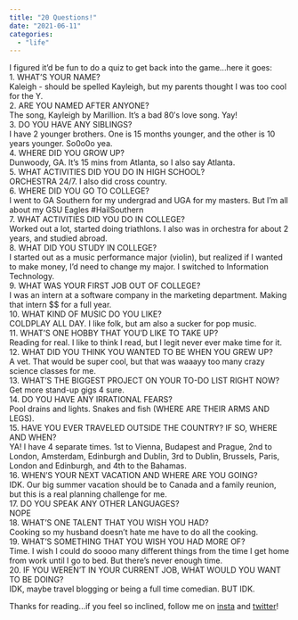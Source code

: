```yaml
---
title: "20 Questions!"
date: "2021-06-11"
categories: 
  - "life"
---
```


  
I figured it’d be fun to do a quiz to get back into the game...here it goes:  
1\. WHAT’S YOUR NAME?  
Kaleigh - should be spelled Kayleigh, but my parents thought I was too cool for the Y.  
2\. ARE YOU NAMED AFTER ANYONE?  
The song, Kayleigh by Marillion. It’s a bad 80′s love song. Yay!  
3\. DO YOU HAVE ANY SIBLINGS?  
I have 2 younger brothers. One is 15 months younger, and the other is 10 years younger. So0o0o yea.  
4\. WHERE DID YOU GROW UP?  
Dunwoody, GA. It’s 15 mins from Atlanta, so I also say Atlanta.  
5\. WHAT ACTIVITIES DID YOU DO IN HIGH SCHOOL?  
ORCHESTRA 24/7. I also did cross country.  
6\. WHERE DID YOU GO TO COLLEGE?  
I went to GA Southern for my undergrad and UGA for my masters. But I’m all about my GSU Eagles #HailSouthern  
7\. WHAT ACTIVITIES DID YOU DO IN COLLEGE?  
Worked out a lot, started doing triathlons. I also was in orchestra for about 2 years, and studied abroad.  
8\. WHAT DID YOU STUDY IN COLLEGE?  
I started out as a music performance major (violin), but realized if I wanted to make money, I’d need to change my major. I switched to Information Technology.  
9\. WHAT WAS YOUR FIRST JOB OUT OF COLLEGE?  
I was an intern at a software company in the marketing department. Making that intern $$ for a full year.  
10\. WHAT KIND OF MUSIC DO YOU LIKE?  
COLDPLAY ALL DAY. I like folk, but am also a sucker for pop music.  
11\. WHAT’S ONE HOBBY THAT YOU’D LIKE TO TAKE UP?  
Reading for real. I like to think I read, but I legit never ever make time for it.  
12\. WHAT DID YOU THINK YOU WANTED TO BE WHEN YOU GREW UP?  
A vet. That would be super cool, but that was waaayy too many crazy science classes for me.  
13\. WHAT’S THE BIGGEST PROJECT ON YOUR TO-DO LIST RIGHT NOW?  
Get more stand-up gigs 4 sure.  
14\. DO YOU HAVE ANY IRRATIONAL FEARS?  
Pool drains and lights. Snakes and fish (WHERE ARE THEIR ARMS AND LEGS).  
15\. HAVE YOU EVER TRAVELED OUTSIDE THE COUNTRY? IF SO, WHERE AND WHEN?  
YA! I have 4 separate times. 1st to Vienna, Budapest and Prague, 2nd to London, Amsterdam, Edinburgh and Dublin, 3rd to Dublin, Brussels, Paris, London and Edinburgh, and 4th to the Bahamas.  
16\. WHEN’S YOUR NEXT VACATION AND WHERE ARE YOU GOING?  
IDK. Our big summer vacation should be to Canada and a family reunion, but this is a real planning challenge for me.  
17\. DO YOU SPEAK ANY OTHER LANGUAGES?  
NOPE  
18\. WHAT’S ONE TALENT THAT YOU WISH YOU HAD?  
Cooking so my husband doesn’t hate me have to do all the cooking.  
19\. WHAT’S SOMETHING THAT YOU WISH YOU HAD MORE OF?  
Time. I wish I could do soooo many different things from the time I get home from work until I go to bed. But there’s never enough time.  
20\. IF YOU WEREN’T IN YOUR CURRENT JOB, WHAT WOULD YOU WANT TO BE DOING?  
IDK, maybe travel blogging or being a full time comedian. BUT IDK.  
  
Thanks for reading...if you feel so inclined, follow me on [insta](https://www.instagram.com/klgh.js/) and [twitter](https://twitter.com/kaleighcomedy)!
